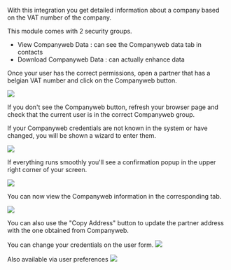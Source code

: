 With this integration you get detailed information about a company based
on the VAT number of the company.

This module comes with 2 security groups.

  - View Companyweb Data : can see the Companyweb data tab in contacts
  - Download Companyweb Data : can actually enhance data

Once your user has the correct permissions, open a partner that has a
belgian VAT number and click on the Companyweb button.

![](https://raw.githubusercontent.com/OCA/l10n-belgium/16.0/companyweb_base/static/description/doc_on_new_partner.png)

If you don't see the Companyweb button, refresh your browser page and
check that the current user is in the correct Companyweb group.

If your Companyweb credentials are not known in the system or have
changed, you will be shown a wizard to enter them.

![](https://raw.githubusercontent.com/OCA/l10n-belgium/16.0/companyweb_base/static/description/doc_get_credentials.png)

If everything runs smoothly you'll see a confirmation popup in the upper
right corner of your screen.

![](https://raw.githubusercontent.com/OCA/l10n-belgium/16.0/companyweb_base/static/description/doc_success_message.png)

You can now view the Companyweb information in the corresponding tab.

![](https://raw.githubusercontent.com/OCA/l10n-belgium/16.0/companyweb_base/static/description/doc_companyweb_data.png)

You can also use the "Copy Address" button to update the partner address
with the one obtained from Companyweb.

You can change your credentials on the user form.
![](https://raw.githubusercontent.com/OCA/l10n-belgium/18.0/companyweb_base/static/description/doc_credentials.png)

Also available via user preferences
![](https://raw.githubusercontent.com/OCA/l10n-belgium/18.0/companyweb_base/static/description/doc_credentials_pref.png)
